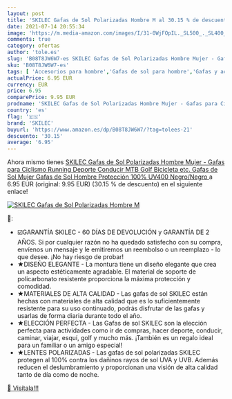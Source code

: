```yaml
---
layout: post
title: 'SKILEC Gafas de Sol Polarizadas Hombre M al 30.15 % de descuento'
date: 2021-07-14 20:55:34
image: 'https://m.media-amazon.com/images/I/31-0WjFOpIL._SL500_._SL400_.jpg'
comments: true
category: ofertas
author: 'tole.es'
slug: 'B08T8JW6W7-es SKILEC Gafas de Sol Polarizadas Hombre Mujer - Gafas para...'
sku: 'B08T8JW6W7-es'
tags: [ 'Accesorios para hombre','Gafas de sol para hombre','Gafas y accesorios para hombre','Ropa','Ropa para hombre','bicicleta','skilec', ]
actualPrice: 6.95 EUR
currency: EUR
price: 6.95
comparePrice: 9.95 EUR
prodname: 'SKILEC Gafas de Sol Polarizadas Hombre Mujer - Gafas para Ciclismo  Running  Deporte  Conducir  MTB  Golf  Bicicleta etc. Gafas de Sol Mujer  Gafas de Sol Hombre Protección 100% UV400  Negro/Negro '
country: 'es'
flag: '🇪🇸'
brand: 'SKILEC'
buyurl: 'https://www.amazon.es/dp/B08T8JW6W7/?tag=tolees-21'
descuento: '30.15'
average: '6.95'
---
```


Ahora mismo tienes [SKILEC Gafas de Sol Polarizadas Hombre Mujer - Gafas para Ciclismo  Running  Deporte  Conducir  MTB  Golf  Bicicleta etc. Gafas de Sol Mujer  Gafas de Sol Hombre Protección 100% UV400  Negro/Negro ](https://www.amazon.es/dp/B08T8JW6W7/?tag=tolees-21) a 6.95 EUR (original: 9.95 EUR) (30.15 %  de descuento) en el siguiente enlace!

[![SKILEC Gafas de Sol Polarizadas Hombre M](https://m.media-amazon.com/images/I/31-0WjFOpIL._SL500_._SL400_.jpg)](https://www.amazon.es/dp/B08T8JW6W7/?tag=tolees-21)

🔎:

- ☑️GARANTÍA SKILEC - 60 DÍAS DE DEVOLUCIÓN y GARANTÍA DE 2 AÑOS. Si por cualquier razón no ha quedado satisfecho con su compra, envíenos un mensaje y le emitiremos un reembolso o un reemplazo - lo que desee. ¡No hay riesgo de probar!
- ★DISEÑO ELEGANTE - La montura tiene un diseño elegante que crea un aspecto estéticamente agradable. El material de soporte de policarbonato resistente proporciona la máxima protección y comodidad.
- ★MATERIALES DE ALTA CALIDAD - Las gafas de sol SKILEC están hechas con materiales de alta calidad que es lo suficientemente resistente para su uso continuado, podrás disfrutar de las gafas y usarlas de forma diaria durante todo el año.
- ★ELECCIÓN PERFECTA - Las Gafas de sol SKILEC son la elección perfecta para actividades como ir de compras, hacer deporte, conducir, caminar, viajar, esquí, golf y mucho más. ¡También es un regalo ideal para un familiar o un amigo especial!
- ★LENTES POLARIZADAS - Las gafas de sol polarizadas SKILEC protegen al 100% contra los dañinos rayos de sol UVA y UVB. Además reducen el deslumbramiento y proporcionan una visión de alta calidad tanto de día como de noche.

[🛒 Visítala!!!](https://www.amazon.es/dp/B08T8JW6W7/?tag=tolees-21)
